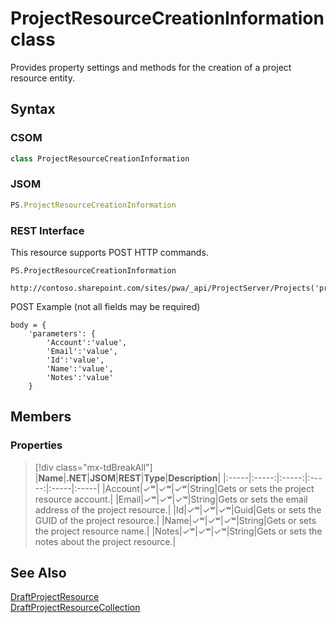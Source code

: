 [comment]: # (Name:ProjectResourceCreationInformation)
[comment]: # (Name:Microsoft.ProjectServer.ProjectResourceCreationInformation)
[comment]: # (Type:class)
[comment]: # (Status:Verified)

# <a name="name"></a>ProjectResourceCreationInformation class

<a name="description"></a>Provides property settings and methods for the creation of a project resource entity.

## <a name="syntax"></a>Syntax

### CSOM

```cs
class ProjectResourceCreationInformation 
```
### JSOM

```javascript
PS.ProjectResourceCreationInformation
```

### REST Interface

This resource supports POST HTTP commands.

```
PS.ProjectResourceCreationInformation

http://contoso.sharepoint.com/sites/pwa/_api/ProjectServer/Projects('projectid')/ProjectResources
```
POST Example (not all fields may be required)
```
body = {
	'parameters': {
		'Account':'value', 
		'Email':'value', 
		'Id':'value', 
		'Name':'value', 
		'Notes':'value'		
	}
```

## <a name="members"></a>Members

### <a name="properties"></a>Properties
> [!div class="mx-tdBreakAll"]
|**Name**|**.NET**|**JSOM**|**REST**|**Type**|**Description**|
|:-----|:-----:|:-----:|:-----:|:-----|:-----|
|<a name="Account"></a>Account|&#x2713;&#x02B7;|&#x2713;&#x02B7;|&#x2713;&#x02B7;|String|Gets or sets the project resource account.|
|<a name="Email"></a>Email|&#x2713;&#x02B7;|&#x2713;&#x02B7;|&#x2713;&#x02B7;|String|Gets or sets the email address of the project resource.|
|<a name="Id"></a>Id|&#x2713;&#x02B7;|&#x2713;&#x02B7;|&#x2713;&#x02B7;|Guid|Gets or sets the GUID of the project resource.|
|<a name="Name"></a>Name|&#x2713;&#x02B7;|&#x2713;&#x02B7;|&#x2713;&#x02B7;|String|Gets or sets the project resource name.|
|<a name="Notes"></a>Notes|&#x2713;&#x02B7;|&#x2713;&#x02B7;|&#x2713;&#x02B7;|String|Gets or sets the notes about the project resource.|

## <a name="seeAlso"></a>See Also

[DraftProjectResource](DraftProjectResource.md)<br/>
[DraftProjectResourceCollection](DraftProjectResourceCollection.md)<br/>
